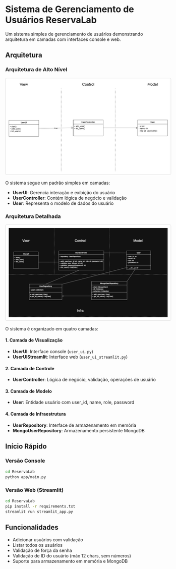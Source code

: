 # Sistema de Gerenciamento de Usuários ReservaLab

Um sistema simples de gerenciamento de usuários demonstrando arquitetura em camadas com interfaces console e web.

<style>
img {
    background-color: white;
    border: 1px solid #ddd;
    border-radius: 4px;
    padding: 10px;
}
</style>

## Arquitetura

### Arquitetura de Alto Nível
![Arquitetura de Alto Nível](diagram_lab01.png)

O sistema segue um padrão simples em camadas:
- **UserUI**: Gerencia interação e exibição do usuário
- **UserController**: Contém lógica de negócio e validação
- **User**: Representa o modelo de dados do usuário

### Arquitetura Detalhada
![Arquitetura Detalhada](diagram_lab02.png)

O sistema é organizado em quatro camadas:

#### 1. Camada de Visualização
- **UserUI**: Interface console (`user_ui.py`)
- **UserUIStreamlit**: Interface web (`user_ui_streamlit.py`)

#### 2. Camada de Controle
- **UserController**: Lógica de negócio, validação, operações de usuário

#### 3. Camada de Modelo
- **User**: Entidade usuário com user_id, name, role, password

#### 4. Camada de Infraestrutura
- **UserRepository**: Interface de armazenamento em memória
- **MongoUserRepository**: Armazenamento persistente MongoDB

## Início Rápido

### Versão Console
```bash
cd ReservaLab
python app/main.py
```

### Versão Web (Streamlit)
```bash
cd ReservaLab
pip install -r requirements.txt
streamlit run streamlit_app.py
```

## Funcionalidades
- Adicionar usuários com validação
- Listar todos os usuários
- Validação de força da senha
- Validação de ID do usuário (máx 12 chars, sem números)
- Suporte para armazenamento em memória e MongoDB

